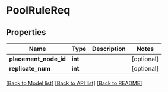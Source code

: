 # PoolRuleReq

## Properties
Name | Type | Description | Notes
------------ | ------------- | ------------- | -------------
**placement_node_id** | **int** |  | [optional] 
**replicate_num** | **int** |  | [optional] 

[[Back to Model list]](../README.md#documentation-for-models) [[Back to API list]](../README.md#documentation-for-api-endpoints) [[Back to README]](../README.md)


